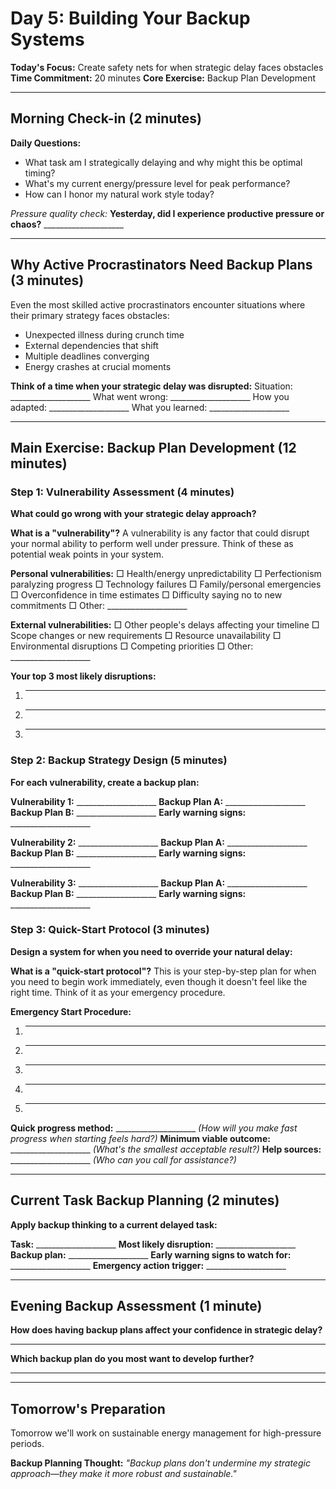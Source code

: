 # Day 5: Building Your Backup Systems

**Today's Focus:** Create safety nets for when strategic delay faces obstacles
**Time Commitment:** 20 minutes
**Core Exercise:** Backup Plan Development

---

## Morning Check-in (2 minutes)

**Daily Questions:**
- What task am I strategically delaying and why might this be optimal timing?
- What's my current energy/pressure level for peak performance?
- How can I honor my natural work style today?

*Pressure quality check:*
**Yesterday, did I experience productive pressure or chaos?** ____________________

---

## Why Active Procrastinators Need Backup Plans (3 minutes)

Even the most skilled active procrastinators encounter situations where their primary strategy faces obstacles:
- Unexpected illness during crunch time
- External dependencies that shift
- Multiple deadlines converging
- Energy crashes at crucial moments

**Think of a time when your strategic delay was disrupted:**
Situation: ____________________
What went wrong: ____________________
How you adapted: ____________________
What you learned: ____________________

---

## Main Exercise: Backup Plan Development (12 minutes)

### Step 1: Vulnerability Assessment (4 minutes)

**What could go wrong with your strategic delay approach?**

**What is a "vulnerability"?** A vulnerability is any factor that could disrupt your normal ability to perform well under pressure. Think of these as potential weak points in your system.

**Personal vulnerabilities:**
□ Health/energy unpredictability
□ Perfectionism paralyzing progress
□ Technology failures
□ Family/personal emergencies
□ Overconfidence in time estimates
□ Difficulty saying no to new commitments
□ Other: ____________________

**External vulnerabilities:**
□ Other people's delays affecting your timeline
□ Scope changes or new requirements
□ Resource unavailability
□ Environmental disruptions
□ Competing priorities
□ Other: ____________________

**Your top 3 most likely disruptions:**
1. ____________________
2. ____________________
3. ____________________

### Step 2: Backup Strategy Design (5 minutes)

**For each vulnerability, create a backup plan:**

**Vulnerability 1:** ____________________
**Backup Plan A:** ____________________
**Backup Plan B:** ____________________
**Early warning signs:** ____________________

**Vulnerability 2:** ____________________
**Backup Plan A:** ____________________
**Backup Plan B:** ____________________
**Early warning signs:** ____________________

**Vulnerability 3:** ____________________
**Backup Plan A:** ____________________
**Backup Plan B:** ____________________
**Early warning signs:** ____________________

### Step 3: Quick-Start Protocol (3 minutes)

**Design a system for when you need to override your natural delay:**

**What is a "quick-start protocol"?** This is your step-by-step plan for when you need to begin work immediately, even though it doesn't feel like the right time. Think of it as your emergency procedure.

**Emergency Start Procedure:**
1. ____________________
2. ____________________
3. ____________________
4. ____________________
5. ____________________

**Quick progress method:** ____________________ *(How will you make fast progress when starting feels hard?)*
**Minimum viable outcome:** ____________________ *(What's the smallest acceptable result?)*
**Help sources:** ____________________ *(Who can you call for assistance?)*

---

## Current Task Backup Planning (2 minutes)

**Apply backup thinking to a current delayed task:**

**Task:** ____________________
**Most likely disruption:** ____________________
**Backup plan:** ____________________
**Early warning signs to watch for:** ____________________
**Emergency action trigger:** ____________________

---

## Evening Backup Assessment (1 minute)

**How does having backup plans affect your confidence in strategic delay?**
____________________

**Which backup plan do you most want to develop further?**
____________________

---

## Tomorrow's Preparation
Tomorrow we'll work on sustainable energy management for high-pressure periods.

**Backup Planning Thought:**
*"Backup plans don't undermine my strategic approach—they make it more robust and sustainable."*